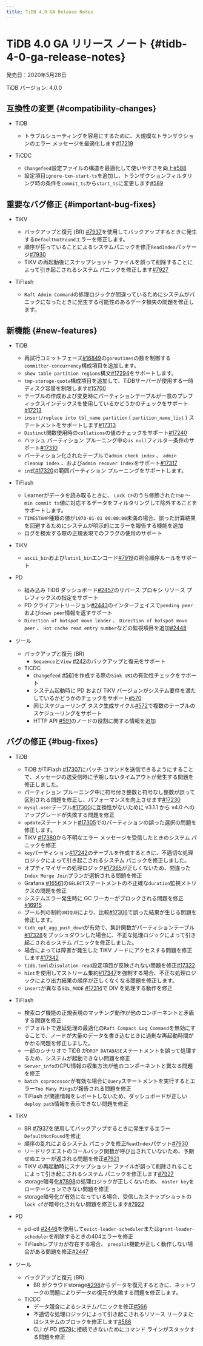 ```yaml
---
title: TiDB 4.0 GA Release Notes
---
```


# TiDB 4.0 GA リリース ノート {#tidb-4-0-ga-release-notes}

発売日：2020年5月28日

TiDB バージョン: 4.0.0

## 互換性の変更 {#compatibility-changes}

-   TiDB
    -   トラブルシューティングを容易にするために、大規模なトランザクションのエラー メッセージを最適化します[#17219](https://github.com/pingcap/tidb/pull/17219)

-   TiCDC
    -   `Changefeed`設定ファイルの構造を最適化して使いやすさを向上[#588](https://github.com/pingcap/tiflow/pull/588)
    -   設定項目`ignore-txn-start-ts`を追加し、トランザクションフィルタリング時の条件を`commit_ts`から`start_ts`に変更します[#589](https://github.com/pingcap/tiflow/pull/589)

## 重要なバグ修正 {#important-bug-fixes}

-   TiKV
    -   バックアップと復元 (BR) [#7937](https://github.com/tikv/tikv/pull/7937)を使用してバックアップするときに発生する`DefaultNotFound`エラーを修正します。
    -   順序が狂っていることによるシステムパニックを修正`ReadIndex`パッケージ[#7930](https://github.com/tikv/tikv/pull/7930)
    -   TiKV の再起動後にスナップショット ファイルを誤って削除することによって引き起こされるシステム パニックを修正します[#7927](https://github.com/tikv/tikv/pull/7927)

-   TiFlash
    -   `Raft Admin Command`の処理ロジックが間違っているためにシステムがパニックになったときに発生する可能性のあるデータ損失の問題を修正します。

## 新機能 {#new-features}

-   TiDB
    -   再試行コミットフェーズ[#16849](https://github.com/pingcap/tidb/pull/16849)の`goroutines`の数を制御する`committer-concurrency`構成項目を追加します。
    -   `show table partition regions`構文[#17294](https://github.com/pingcap/tidb/pull/17294)をサポートします。
    -   `tmp-storage-quota`構成項目を追加して、TiDBサーバーが使用する一時ディスク容量を制限します[#15700](https://github.com/pingcap/tidb/pull/15700)
    -   テーブルの作成および変更時にパーティションテーブルが一意のプレフィックスインデックスを使用しているかどうかのチェックをサポート[#17213](https://github.com/pingcap/tidb/pull/17213)
    -   `insert/replace into tbl_name partition` ( `partition_name_list` ) ステートメントをサポートします[#17313](https://github.com/pingcap/tidb/pull/17313)
    -   `Distinct`関数使用時の`collations`の値のチェックをサポート[#17240](https://github.com/pingcap/tidb/pull/17240)
    -   ハッシュ パーティション プルーニング中の`is null`フィルター条件のサポート[#17310](https://github.com/pingcap/tidb/pull/17310)
    -   パーティション化されたテーブルで`admin check index` 、 `admin cleanup index` 、および`admin recover index`をサポート[#17317](https://github.com/pingcap/tidb/pull/17317)
    -   `in`式[#17320](https://github.com/pingcap/tidb/pull/17320)の範囲パーティション プルーニングをサポートします。

-   TiFlash
    -   Learnerがデータを読み取るときに、 `Lock CF`のうち修飾された`TSO` ～ `min commit ts`値に対応するデータをフィルタリングして除外することをサポートします。
    -   `TIMESTAMP`種類の値が`1970-01-01 00:00:00`未満の場合、誤った計算結果を回避するためにシステムが明示的にエラーを報告する機能を追加
    -   ログを検索する際の正規表現でのフラグの使用のサポート

-   TiKV
    -   `ascii_bin`および`latin1_bin`エンコード[#7919](https://github.com/tikv/tikv/pull/7919)の照合順序ルールをサポート

-   PD
    -   組み込み TiDB ダッシュボード[#2457](https://github.com/pingcap/pd/pull/2457)のリバース プロキシ リソース プレフィックスの指定をサポート
    -   PD クライアントリージョン[#2443](https://github.com/pingcap/pd/pull/2443)のインターフェイスで`pending peer`および`down peer`情報を返すサポート
    -   `Direction of hotspot move leader` 、 `Direction of hotspot move peer` 、 `Hot cache read entry number`などの監視項目を追加[#2448](https://github.com/pingcap/pd/pull/2448)

-   ツール
    -   バックアップと復元 (BR)
        -   `Sequence`と`View` [#242](https://github.com/pingcap/br/pull/242)のバックアップと復元をサポート
    -   TiCDC
        -   `Changefeed` [#561](https://github.com/pingcap/tiflow/pull/561)を作成する際の`Sink URI`の有効性チェックをサポート
        -   システム起動時に PD および TiKV バージョンがシステム要件を満たしているかどうかのチェックをサポート[#570](https://github.com/pingcap/tiflow/pull/570)
        -   同じスケジューリング タスク生成サイクル[#572](https://github.com/pingcap/tiflow/pull/572)で複数のテーブルのスケジューリングをサポート
        -   HTTP API [#591](https://github.com/pingcap/tiflow/pull/591)のノードの役割に関する情報を追加

## バグの修正 {#bug-fixes}

-   TiDB

    -   TiDB がTiFlash [#17307](https://github.com/pingcap/tidb/pull/17307)にバッチ コマンドを送信できるようにすることで、メッセージの送受信時に予期しないタイムアウトが発生する問題を修正しました。
    -   パーティション プルーニング中に符号付き整数と符号なし整数が誤って区別される問題を修正し、パフォーマンスを向上させます[#17230](https://github.com/pingcap/tidb/pull/17230)
    -   `mysql.user`テーブル[#17300](https://github.com/pingcap/tidb/pull/17300)に互換性がないために v3.1.1 から v4.0 へのアップグレードが失敗する問題を修正
    -   `update`ステートメント[#17305](https://github.com/pingcap/tidb/pull/17305)でのパーティションの誤った選択の問題を修正します。
    -   TiKV [#17380](https://github.com/pingcap/tidb/pull/17380)から不明なエラー メッセージを受信したときのシステム パニックを修正
    -   `key`パーティション[#17242](https://github.com/pingcap/tidb/pull/17242)のテーブルを作成するときに、不適切な処理ロジックによって引き起こされるシステム パニックを修正しました。
    -   オプティマイザーの処理ロジック[#17365](https://github.com/pingcap/tidb/pull/17365)が正しくないため、間違った`Index Merge Join`プランが選択される問題を修正
    -   Grafana [#16561](https://github.com/pingcap/tidb/pull/16561)の`SELECT`ステートメントの不正確な`duration`監視メトリクスの問題を修正
    -   システムエラー発生時に GC ワーカーがブロックされる問題を修正[#16915](https://github.com/pingcap/tidb/pull/16915)
    -   ブール列の制約`UNIQUE`により、比較[#17306](https://github.com/pingcap/tidb/pull/17306)で誤った結果が生じる問題を修正します。
    -   `tidb_opt_agg_push_down`が有効で、集計関数がパーティションテーブル[#17328](https://github.com/pingcap/tidb/pull/17328)をプッシュダウンした場合に、不正な処理ロジックによって引き起こされるシステム パニックを修正しました。
    -   場合によっては障害が発生した TiKV ノードにアクセスする問題を修正します[#17342](https://github.com/pingcap/tidb/pull/17342)
    -   `tidb.toml`の`isolation-read`設定項目が反映されない問題を修正[#17322](https://github.com/pingcap/tidb/pull/17322)
    -   `hint`を使用してストリーム集約[#17347](https://github.com/pingcap/tidb/pull/17347)を強制する場合、不正な処理ロジックにより出力結果の順序が正しくなくなる問題を修正します。
    -   `insert`が異なる`SQL_MODE` [#17314](https://github.com/pingcap/tidb/pull/17314)で DIV を処理する動作を修正

-   TiFlash

    -   検索ログ機能の正規表現のマッチング動作が他のコンポーネントと矛盾する問題を修正
    -   デフォルトで遅延処理の最適化の`Raft Compact Log Command`を無効にすることで、ノードが大量のデータを書き込むときに過剰な再起動時間がかかる問題を修正しました。
    -   一部のシナリオで TiDB が`DROP DATABASE`ステートメントを誤って処理するため、システムが起動できない問題を修正
    -   `Server_info`のCPU情報の収集方法が他のコンポーネントと異なる問題を修正
    -   `batch coprocessor`が有効な場合に`Query`ステートメントを実行するとエラー`Too Many Pings`が報告される問題を修正
    -   TiFlash が関連情報をレポートしないため、ダッシュボードが正しい`deploy path`情報を表示できない問題を修正

-   TiKV

    -   BR [#7937](https://github.com/tikv/tikv/pull/7937)を使用してバックアップするときに発生するエラー`DefaultNotFound`を修正
    -   順序の乱れによるシステム パニックを修正`ReadIndex`パケット[#7930](https://github.com/tikv/tikv/pull/7930)
    -   リードリクエストのコールバック関数が呼び出されていないため、予期せぬエラーが返される問題を修正[#7921](https://github.com/tikv/tikv/pull/7921)
    -   TiKV の再起動時にスナップショット ファイルが誤って削除されることによって引き起こされるシステム パニックを修正します[#7927](https://github.com/tikv/tikv/pull/7927)
    -   storage暗号化[#7898](https://github.com/tikv/tikv/pull/7898)の処理ロジックが正しくないため、 `master key`をローテーションできない問題を修正
    -   storage暗号化が有効になっている場合、受信したスナップショットの`lock cf`が暗号化されない問題を修正します[#7922](https://github.com/tikv/tikv/pull/7922)

-   PD

    -   pd-ctl [#2446](https://github.com/pingcap/pd/pull/2446)を使用して`evict-leader-scheduler`または`grant-leader-scheduler`を削除するときの404エラーを修正
    -   TiFlashレプリカが存在する場合、 `presplit`機能が正しく動作しない場合がある問題を修正[#2447](https://github.com/pingcap/pd/pull/2447)

-   ツール

    -   バックアップと復元 (BR)
        -   BR がクラウドstorage[#298](https://github.com/pingcap/br/pull/298)からデータを復元するときに、ネットワークの問題によりデータの復元が失敗する問題を修正します。
    -   TiCDC
        -   データ競合によるシステムパニックを修正[#566](https://github.com/pingcap/tiflow/pull/566)
        -   不適切な処理ロジックによって引き起こされるリソース リークまたはシステムのブロックを修正します[#586](https://github.com/pingcap/tiflow/pull/586)
        -   CLI が PD [#579](https://github.com/pingcap/tiflow/pull/579)に接続できないためにコマンド ラインがスタックする問題を修正
